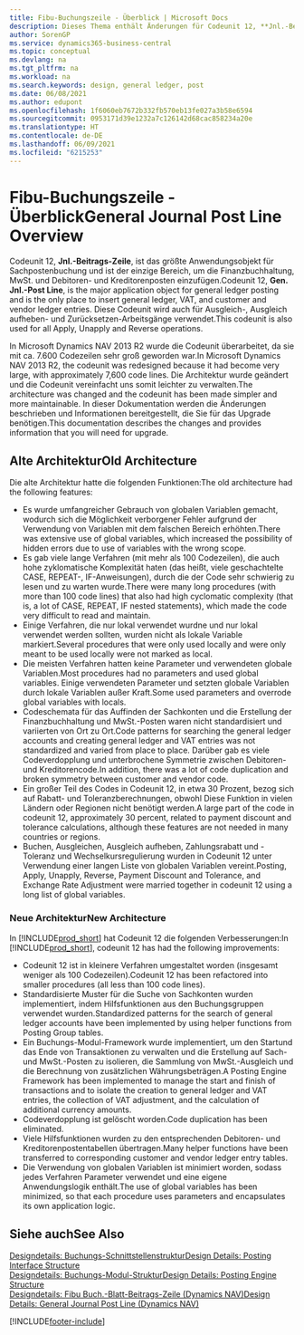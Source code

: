 ```yaml
---
title: Fibu-Buchungszeile - Überblick | Microsoft Docs
description: Dieses Thema enthält Änderungen für Codeunit 12, **Jnl.-Beitrags-Zeile**, welche das größte Anwendungsobjekt für Sachpostenbuchung ist und der einzige Bereich, um in der Finanzbuchhaltung MwSt. und Debitoren- und Kreditorenposten einzufügen.
author: SorenGP
ms.service: dynamics365-business-central
ms.topic: conceptual
ms.devlang: na
ms.tgt_pltfrm: na
ms.workload: na
ms.search.keywords: design, general ledger, post
ms.date: 06/08/2021
ms.author: edupont
ms.openlocfilehash: 1f6060eb7672b332fb570eb13fe027a3b58e6594
ms.sourcegitcommit: 0953171d39e1232a7c126142d68cac858234a20e
ms.translationtype: HT
ms.contentlocale: de-DE
ms.lasthandoff: 06/09/2021
ms.locfileid: "6215253"
---
```

# <a name="general-journal-post-line-overview"></a><span data-ttu-id="54983-103">Fibu-Buchungszeile - Überblick</span><span class="sxs-lookup"><span data-stu-id="54983-103">General Journal Post Line Overview</span></span>

<span data-ttu-id="54983-104">Codeunit 12, **Jnl.-Beitrags-Zeile**, ist das größte Anwendungsobjekt für Sachpostenbuchung und ist der einzige Bereich, um die Finanzbuchhaltung, MwSt. und Debitoren- und Kreditorenposten einzufügen.</span><span class="sxs-lookup"><span data-stu-id="54983-104">Codeunit 12, **Gen. Jnl.-Post Line**, is the major application object for general ledger posting and is the only place to insert general ledger, VAT, and customer and vendor ledger entries.</span></span> <span data-ttu-id="54983-105">Diese Codeunit wird auch für Ausgleich-, Ausgleich aufheben- und Zurücksetzen-Arbeitsgänge verwendet.</span><span class="sxs-lookup"><span data-stu-id="54983-105">This codeunit is also used for all Apply, Unapply and Reverse operations.</span></span>  
  
<span data-ttu-id="54983-106">In Microsoft Dynamics NAV 2013 R2 wurde die Codeunit überarbeitet, da sie mit ca. 7.600 Codezeilen sehr groß geworden war.</span><span class="sxs-lookup"><span data-stu-id="54983-106">In Microsoft Dynamics NAV 2013 R2, the codeunit was redesigned because it had become very large, with approximately 7,600 code lines.</span></span> <span data-ttu-id="54983-107">Die Architektur wurde geändert und die Codeunit vereinfacht uns somit leichter zu verwalten.</span><span class="sxs-lookup"><span data-stu-id="54983-107">The architecture was changed and the codeunit has been made simpler and more maintainable.</span></span> <span data-ttu-id="54983-108">In dieser Dokumentation werden die Änderungen beschrieben und Informationen bereitgestellt, die Sie für das Upgrade benötigen.</span><span class="sxs-lookup"><span data-stu-id="54983-108">This documentation describes the changes and provides information that you will need for upgrade.</span></span>  
  
## <a name="old-architecture"></a><span data-ttu-id="54983-109">Alte Architektur</span><span class="sxs-lookup"><span data-stu-id="54983-109">Old Architecture</span></span>  
<span data-ttu-id="54983-110">Die alte Architektur hatte die folgenden Funktionen:</span><span class="sxs-lookup"><span data-stu-id="54983-110">The old architecture had the following features:</span></span>  
  
* <span data-ttu-id="54983-111">Es wurde umfangreicher Gebrauch von globalen Variablen gemacht, wodurch sich die Möglichkeit verborgener Fehler aufgrund der Verwendung von Variablen mit dem falschen Bereich erhöhten.</span><span class="sxs-lookup"><span data-stu-id="54983-111">There was extensive use of global variables, which increased the possibility of hidden errors due to use of variables with the wrong scope.</span></span>  
* <span data-ttu-id="54983-112">Es gab viele lange Verfahren (mit mehr als 100 Codezeilen), die auch hohe zyklomatische Komplexität haten (das heißt, viele geschachtelte CASE, REPEAT-, IF-Anweisungen), durch die der Code sehr schwierig zu lesen und zu warten wurde.</span><span class="sxs-lookup"><span data-stu-id="54983-112">There were many long procedures (with more than 100 code lines) that also had high cyclomatic complexity (that is, a lot of CASE, REPEAT, IF nested statements), which made the code very difficult to read and maintain.</span></span>  
* <span data-ttu-id="54983-113">Einige Verfahren, die nur lokal verwendet wurdne und nur lokal verwendet werden sollten, wurden nicht als lokale Variable markiert.</span><span class="sxs-lookup"><span data-stu-id="54983-113">Several procedures that were only used locally and were only meant to be used locally were not marked as local.</span></span>  
* <span data-ttu-id="54983-114">Die meisten Verfahren hatten keine Parameter und verwendeten globale Variablen.</span><span class="sxs-lookup"><span data-stu-id="54983-114">Most procedures had no parameters and used global variables.</span></span> <span data-ttu-id="54983-115">Einige verwendeten Parameter und setzten globale Variablen durch lokale Variablen außer Kraft.</span><span class="sxs-lookup"><span data-stu-id="54983-115">Some used parameters and overrode global variables with locals.</span></span>  
* <span data-ttu-id="54983-116">Codeschemata für das Auffinden der Sachkonten und die Erstellung der Finanzbuchhaltung und MwSt.-Posten waren nicht standardisiert und variierten von Ort zu Ort.</span><span class="sxs-lookup"><span data-stu-id="54983-116">Code patterns for searching the general ledger accounts and creating general ledger and VAT entries was not standardized and varied from place to place.</span></span> <span data-ttu-id="54983-117">Darüber gab es viele Codeverdopplung und unterbrochene Symmetrie zwischen Debitoren- und Kreditorencode.</span><span class="sxs-lookup"><span data-stu-id="54983-117">In addition, there was a lot of code duplication and broken symmetry between customer and vendor code.</span></span>  
* <span data-ttu-id="54983-118">Ein großer Teil des Codes in Codeunit 12, in etwa 30 Prozent, bezog sich auf Rabatt- und Toleranzberechnungen, obwohl Diese Funktion in vielen Ländern oder Regionen nicht benötigt werden.</span><span class="sxs-lookup"><span data-stu-id="54983-118">A large part of the code in codeunit 12, approximately 30 percent, related to payment discount and tolerance calculations, although these features are not needed in many countries or regions.</span></span>  
* <span data-ttu-id="54983-119">Buchen, Ausgleichen, Ausgleich aufheben, Zahlungsrabatt und -Toleranz und Wechselkursregulierung wurden in Codeunit 12 unter Verwendung einer langen Liste von globalen Variablen vereint.</span><span class="sxs-lookup"><span data-stu-id="54983-119">Posting, Apply, Unapply, Reverse, Payment Discount and Tolerance, and Exchange Rate Adjustment were married together in codeunit 12 using a long list of global variables.</span></span>  
  
### <a name="new-architecture"></a><span data-ttu-id="54983-120">Neue Architektur</span><span class="sxs-lookup"><span data-stu-id="54983-120">New Architecture</span></span>  
<span data-ttu-id="54983-121">In [!INCLUDE[prod_short](includes/prod_short.md)] hat Codeunit 12 die folgenden Verbesserungen:</span><span class="sxs-lookup"><span data-stu-id="54983-121">In [!INCLUDE[prod_short](includes/prod_short.md)], codeunit 12 has had the following improvements:</span></span>  
  
* <span data-ttu-id="54983-122">Codeunit 12 ist in kleinere Verfahren umgestaltet worden (insgesamt weniger als 100 Codezeilen).</span><span class="sxs-lookup"><span data-stu-id="54983-122">Codeunit 12 has been refactored into smaller procedures (all less than 100 code lines).</span></span>  
* <span data-ttu-id="54983-123">Standardisierte Muster für die Suche von Sachkonten wurden implementiert, indem Hilfsfunktionen aus den Buchungsgruppen verwendet wurden.</span><span class="sxs-lookup"><span data-stu-id="54983-123">Standardized patterns for the search of general ledger accounts have been implemented by using helper functions from Posting Group tables.</span></span>  
* <span data-ttu-id="54983-124">Ein Buchungs-Modul-Framework wurde implementiert, um den Startund das Ende von Transaktionen zu verwalten und die Erstellung auf Sach- und MwSt.-Posten zu isolieren, die Sammlung von MwSt.-Ausgleich und die Berechnung von zusätzlichen Währungsbeträgen.</span><span class="sxs-lookup"><span data-stu-id="54983-124">A Posting Engine Framework has been implemented to manage the start and finish of transactions and to isolate the creation to general ledger and VAT entries, the collection of VAT adjustment, and the calculation of additional currency amounts.</span></span>  
* <span data-ttu-id="54983-125">Codeverdopplung ist gelöscht worden.</span><span class="sxs-lookup"><span data-stu-id="54983-125">Code duplication has been eliminated.</span></span>  
* <span data-ttu-id="54983-126">Viele Hilfsfunktionen wurden zu den entsprechenden Debitoren- und Kreditorenpostentabellen übertragen.</span><span class="sxs-lookup"><span data-stu-id="54983-126">Many helper functions have been transferred to corresponding customer and vendor ledger entry tables.</span></span>  
* <span data-ttu-id="54983-127">Die Verwendung von globalen Variablen ist minimiert worden, sodass jedes Verfahren Parameter verwendet und eine eigene Anwendungslogik enthält.</span><span class="sxs-lookup"><span data-stu-id="54983-127">The use of global variables has been minimized, so that each procedure uses parameters and encapsulates its own application logic.</span></span>  
  
## <a name="see-also"></a><span data-ttu-id="54983-128">Siehe auch</span><span class="sxs-lookup"><span data-stu-id="54983-128">See Also</span></span>

[<span data-ttu-id="54983-129">Designdetails: Buchungs-Schnittstellenstruktur</span><span class="sxs-lookup"><span data-stu-id="54983-129">Design Details: Posting Interface Structure</span></span>](design-details-posting-interface-structure.md)  
[<span data-ttu-id="54983-130">Designdetails: Buchungs-Modul-Struktur</span><span class="sxs-lookup"><span data-stu-id="54983-130">Design Details: Posting Engine Structure</span></span>](design-details-posting-engine-structure.md)  
[<span data-ttu-id="54983-131">Designdetails: Fibu Buch.-Blatt-Beitrags-Zeile (Dynamics NAV)</span><span class="sxs-lookup"><span data-stu-id="54983-131">Design Details: General Journal Post Line (Dynamics NAV)</span></span>](/dynamics-nav-app/design-details-general-journal-post-line)  


[!INCLUDE[footer-include](includes/footer-banner.md)]